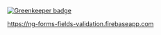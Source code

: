 [![Greenkeeper badge](https://badges.greenkeeper.io/loiane/angular-reactive-forms-valitate-submit.svg)](https://greenkeeper.io/)


https://ng-forms-fields-validation.firebaseapp.com
